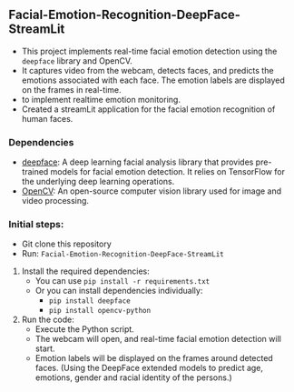 ## Facial-Emotion-Recognition-DeepFace-StreamLit
- This project implements real-time facial emotion detection using the `deepface` library and OpenCV.
- It captures video from the webcam, detects faces, and predicts the emotions associated with each face. The emotion labels are displayed on the frames in real-time.
- to implement realtime emotion monitoring.
- Created a streamLit application for the facial emotion recognition of human faces.

### Dependencies
- [deepface](https://github.com/serengil/deepface): A deep learning facial analysis library that provides pre-trained models for facial emotion detection. It relies on TensorFlow for the underlying deep learning operations.
- [OpenCV](https://opencv.org/): An open-source computer vision library used for image and video processing.

### Initial steps:
- Git clone this repository
- Run: `Facial-Emotion-Recognition-DeepFace-StreamLit`
1. Install the required dependencies:
   - You can use `pip install -r requirements.txt`
   - Or you can install dependencies individually:
      - `pip install deepface`
      - `pip install opencv-python`
3. Run the code:
   - Execute the Python script.
   - The webcam will open, and real-time facial emotion detection will start.
   - Emotion labels will be displayed on the frames around detected faces. (Using the DeepFace extended models to predict age, emotions, gender and racial identity of the persons.)
